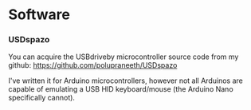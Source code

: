 # Software

### USDspazo
You can acquire the USBdriveby microcontroller source code from my github: <https://github.com/polupraneeth/USDspazo>

I've written it for Arduino microcontrollers, however not all Arduinos are capable of emulating a USB HID keyboard/mouse (the Arduino Nano specifically cannot).